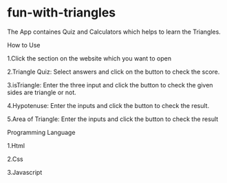 # fun-with-triangles

The App containes Quiz and Calculators which helps to learn the Triangles.

How to Use

1.Click the section on the website which you want to open

2.Triangle Quiz: Select answers and click on the button to check the score.

3.isTriangle: Enter the three input and click the button to check the given sides are triangle or not.

4.Hypotenuse: Enter the inputs and click the button to check the result.

5.Area of Triangle: Enter the inputs and click the button to check the result






Programming Language

1.Html

2.Css

3.Javascript
